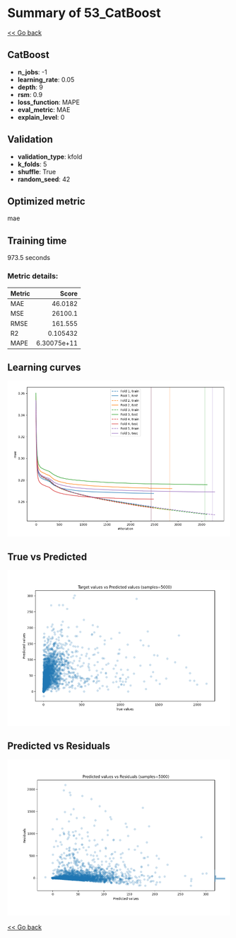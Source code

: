 # Summary of 53_CatBoost

[<< Go back](../README.md)


## CatBoost
- **n_jobs**: -1
- **learning_rate**: 0.05
- **depth**: 9
- **rsm**: 0.9
- **loss_function**: MAPE
- **eval_metric**: MAE
- **explain_level**: 0

## Validation
 - **validation_type**: kfold
 - **k_folds**: 5
 - **shuffle**: True
 - **random_seed**: 42

## Optimized metric
mae

## Training time

973.5 seconds

### Metric details:
| Metric   |           Score |
|:---------|----------------:|
| MAE      |    46.0182      |
| MSE      | 26100.1         |
| RMSE     |   161.555       |
| R2       |     0.105432    |
| MAPE     |     6.30075e+11 |



## Learning curves
![Learning curves](learning_curves.png)
## True vs Predicted

![True vs Predicted](true_vs_predicted.png)


## Predicted vs Residuals

![Predicted vs Residuals](predicted_vs_residuals.png)



[<< Go back](../README.md)
